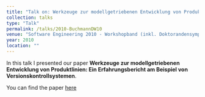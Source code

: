```yaml
---
title: "Talk on: Werkzeuge zur modellgetriebenen Entwicklung von Produktlinien: Ein Erfahrungsbericht am Beispiel von Versionskontrollsystemen"
collection: talks
type: "Talk"
permalink: /talks/2010-BuchmannDW10
venue: "Software Engineering 2010 - Workshopband (inkl. Doktorandensymposium), Fachtagung des GI-Fachbereichs Softwaretechnik, 22.-26.02.2010, Paderborn"
year: 2010
location: ""
---
```


In this talk I presented our paper **Werkzeuge zur modellgetriebenen Entwicklung von Produktlinien: Ein Erfahrungsbericht am Beispiel von Versionskontrollsystemen**.

You can find the paper [here](https://tbuchmann.github.io/publication/2010-BuchmannDW10)